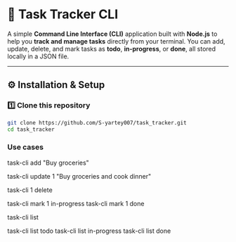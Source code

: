 # 📝 Task Tracker CLI

A simple **Command Line Interface (CLI)** application built with **Node.js** to help you **track and manage tasks** directly from your terminal.
You can add, update, delete, and mark tasks as **todo**, **in-progress**, or **done**, all stored locally in a JSON file.

---

## ⚙️ Installation & Setup

### 1️⃣ Clone this repository

```bash
git clone https://github.com/S-yartey007/task_tracker.git
cd task_tracker
```

### Use cases

task-cli add "Buy groceries"

task-cli update 1 "Buy groceries and cook dinner"

task-cli 1 delete

task-cli mark 1 in-progress
task-cli mark 1 done

task-cli list

task-cli list todo
task-cli list in-progress
task-cli list done
